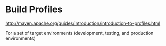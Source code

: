 # Build Profiles

http://maven.apache.org/guides/introduction/introduction-to-profiles.html

For a set of target environments (development, testing, and production environments)
